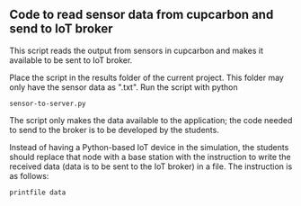 ## Code to read sensor data from cupcarbon and send to IoT broker

This script reads the output from sensors in cupcarbon and makes it available to be sent to IoT broker.

Place the script in the results folder of the current project. This folder may only have the sensor data as ".txt". Run the script with python 

```
sensor-to-server.py
`````` 

The script only makes the data available to the application; the code needed to send to the broker is to be developed by the students.

Instead of having a Python-based IoT device in the simulation, the students should replace that node with a base station with the instruction to write the received data (data is to be sent to the IoT broker) in a file. The instruction is as follows:

```
printfile data
```